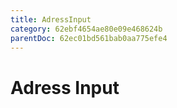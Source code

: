 ```yaml
---
title: AdressInput
category: 62ebf4654ae80e09e468624b
parentDoc: 62ec01bd561bab0aa775efe4
---
```


# Adress Input